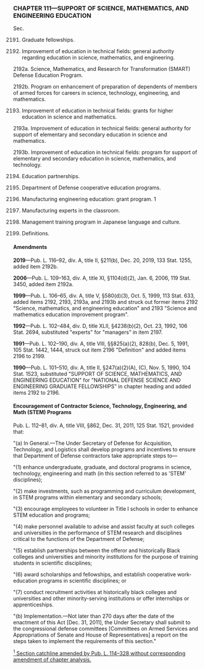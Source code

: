 ### **CHAPTER 111—SUPPORT OF SCIENCE, MATHEMATICS, AND ENGINEERING EDUCATION** ###

Sec.

2191. Graduate fellowships.

2192. Improvement of education in technical fields: general authority regarding education in science, mathematics, and engineering.

2192a. Science, Mathematics, and Research for Transformation (SMART) Defense Education Program.

2192b. Program on enhancement of preparation of dependents of members of armed forces for careers in science, technology, engineering, and mathematics.

2193. Improvement of education in technical fields: grants for higher education in science and mathematics.

2193a. Improvement of education in technical fields: general authority for support of elementary and secondary education in science and mathematics.

2193b. Improvement of education in technical fields: program for support of elementary and secondary education in science, mathematics, and technology.

2194. Education partnerships.

2195. Department of Defense cooperative education programs.

2196. Manufacturing engineering education: grant program. 1

2197. Manufacturing experts in the classroom.

2198. Management training program in Japanese language and culture.

2199. Definitions.

#### Amendments ####

**2019**—Pub. L. 116–92, div. A, title II, §211(b), Dec. 20, 2019, 133 Stat. 1255, added item 2192b.

**2006**—Pub. L. 109–163, div. A, title XI, §1104(d)(2), Jan. 6, 2006, 119 Stat. 3450, added item 2192a.

**1999**—Pub. L. 106–65, div. A, title V, §580(d)(3), Oct. 5, 1999, 113 Stat. 633, added items 2192, 2193, 2193a, and 2193b and struck out former items 2192 "Science, mathematics, and engineering education" and 2193 "Science and mathematics education improvement program".

**1992**—Pub. L. 102–484, div. D, title XLII, §4238(b)(2), Oct. 23, 1992, 106 Stat. 2694, substituted "experts" for "managers" in item 2197.

**1991**—Pub. L. 102–190, div. A, title VIII, §§825(a)(2), 828(b), Dec. 5, 1991, 105 Stat. 1442, 1444, struck out item 2196 "Definition" and added items 2196 to 2199.

**1990**—Pub. L. 101–510, div. A, title II, §247(a)(2)(A), (C), Nov. 5, 1990, 104 Stat. 1523, substituted "SUPPORT OF SCIENCE, MATHEMATICS, AND ENGINEERING EDUCATION" for "NATIONAL DEFENSE SCIENCE AND ENGINEERING GRADUATE FELLOWSHIPS" in chapter heading and added items 2192 to 2196.

#### Encouragement of Contractor Science, Technology, Engineering, and Math (STEM) Programs ####

Pub. L. 112–81, div. A, title VIII, §862, Dec. 31, 2011, 125 Stat. 1521, provided that:

"(a) In General.—The Under Secretary of Defense for Acquisition, Technology, and Logistics shall develop programs and incentives to ensure that Department of Defense contractors take appropriate steps to—

"(1) enhance undergraduate, graduate, and doctoral programs in science, technology, engineering and math (in this section referred to as 'STEM' disciplines);

"(2) make investments, such as programming and curriculum development, in STEM programs within elementary and secondary schools;

"(3) encourage employees to volunteer in Title I schools in order to enhance STEM education and programs;

"(4) make personnel available to advise and assist faculty at such colleges and universities in the performance of STEM research and disciplines critical to the functions of the Department of Defense;

"(5) establish partnerships between the offeror and historically Black colleges and universities and minority institutions for the purpose of training students in scientific disciplines;

"(6) award scholarships and fellowships, and establish cooperative work-education programs in scientific disciplines; or

"(7) conduct recruitment activities at historically black colleges and universities and other minority-serving institutions or offer internships or apprenticeships.

"(b) Implementation.—Not later than 270 days after the date of the enactment of this Act [Dec. 31, 2011], the Under Secretary shall submit to the congressional defense committees [Committees on Armed Services and Appropriations of Senate and House of Representatives] a report on the steps taken to implement the requirements of this section."

[<sup>1</sup> Section catchline amended by Pub. L. 114–328 without corresponding amendment of chapter analysis.](#CHAPTER111_1)
